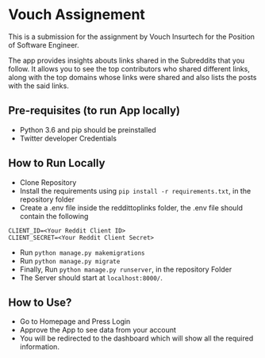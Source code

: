 # Vouch Assignement
This is a submission for the assignment by Vouch Insurtech for the Position of Software Engineer. 

The app provides insights abouts links shared in the Subreddits that you follow.
It allows you to see the top contributors who shared different links, along with the top domains whose links were shared and also lists the posts with the said links.


## Pre-requisites (to run App locally)
- Python 3.6 and pip should be preinstalled
- Twitter developer Credentials

## How to Run Locally
- Clone Repository
- Install the requirements using ```pip install -r requirements.txt```, in the repository folder
- Create a .env file inside the reddittoplinks folder, the .env file should contain the following
```
CLIENT_ID=<Your Reddit Client ID>
CLIENT_SECRET=<Your Reddit Client Secret>
```
- Run ```python manage.py makemigrations```
- Run ```python manage.py migrate```
- Finally, Run ```python manage.py runserver```, in the repository Folder
- The Server should start at ```localhost:8000/```.

## How to Use?
- Go to Homepage and Press Login
- Approve the App to see data from your account
- You will be redirected to the dashboard which will show all the required information.
